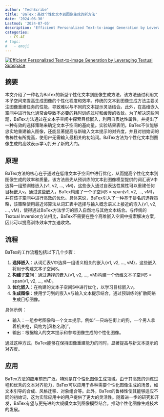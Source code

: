 ```yaml
---
author: 'TechScribe'
title: 'BaTex：高效个性化文本到图像生成的新方法'
date: '2024-06-30'
Lastmod: '2024-07-05'
description: 'Efficient Personalized Text-to-image Generation by Leveraging Textual Subspace'
categories:
  - CS.AI
# tags:
#   - emoji
---
```


[![Efficient Personalized Text-to-image Generation by Leveraging Textual Subspace](https://arxiv-research-1301205113.cos.ap-guangzhou.myqcloud.com/images/2407.00608v1.pdf_0.jpg)](https://arxiv.org/abs/2407.00608v1)

## 摘要

本文介绍了一种名为BaTex的新型个性化文本到图像生成方法，该方法通过利用文本子空间来提高生成图像的个性化程度和效率。传统的文本到图像生成方法主要关注图像重建任务的性能，导致难以与不同的文本提示灵活结合。此外，在高维嵌入空间中进行优化通常会导致不必要的耗时训练过程和缓慢的收敛。为了解决这些问题，BaTex方法通过在文本子空间中探索目标嵌入，利用自表达性属性，并提出了一种有效的选择策略来确定文本子空间的基向量。实验结果表明，BaTex不仅能够忠实地重建输入图像，还能显著提高与新输入文本提示的对齐度，并且对初始词的鲁棒性有所提高，使用户无需输入最相关的初始词。BaTex方法为个性化文本到图像生成的高效表示学习打开了新的大门。<!--more-->

## 原理

BaTex方法的核心在于通过在低维文本子空间中进行优化，从而提高个性化文本到图像生成的效率和质量。该方法首先从预训练的文本到图像模型提供的词汇表V中选择一组预训练嵌入{v1, v2, ..., vM}，这些嵌入通过自表达性属性可以重建任何目标嵌入v。通过这些嵌入，BaTex构建了一个子空间S = span(v1, v2, ..., vM)，并在该子空间中进行高效的优化。具体来说，BaTex引入了一种基于排名的选择策略，该策略使用最近邻算法从词汇表中选择与输入概念语义上接近的嵌入{v1, v2, ..., vM}，使得通过BaTex方法学习的嵌入自然地与其他文本结合。与传统的Textual Inversion方法相比，BaTex不需要在整个高维嵌入空间中搜索解决方案，因此可以提高训练效率并加速收敛。

## 流程

BaTex的工作流程包括以下几个步骤：
1. **选择嵌入**：从词汇表V中选择一组语义相关的嵌入{v1, v2, ..., vM}，这些嵌入将用于构建文本子空间S。
2. **构建子空间**：通过选择的嵌入{v1, v2, ..., vM}构建一个低维文本子空间S = span(v1, v2, ..., vM)。
3. **优化嵌入**：在构建的文本子空间S中进行优化，以学习目标嵌入v。
4. **生成图像**：使用学习到的嵌入v与输入文本提示结合，通过预训练的扩散网络生成目标图像。

具体示例：
- 输入：一组参考图像和一个文本提示，例如“一只站在街上的狗，一个男人拿着机关枪，风格为[风格名称]”。
- 输出：根据输入的文本提示和参考图像生成的个性化图像。

通过这种方式，BaTex能够在保持图像重建能力的同时，显著提高与新文本提示的对齐度。

## 应用

BaTex方法的应用前景广泛，特别是在个性化图像生成领域。由于其高效的训练过程和优秀的文本对齐能力，BaTex可以应用于各种需要个性化图像生成的场景，如文本引导的合成、风格迁移、对象组合等。此外，BaTex的鲁棒性使其能够适应不同的初始词，这为实际应用中的用户提供了更大的灵活性。随着进一步的研究和开发，BaTex有望与更先进的大规模文本到图像模型结合，推动个性化图像生成技术的发展。